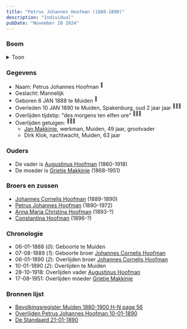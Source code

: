 ```yaml
---
title: "Petrus Johannes Hoofman (1888-1890)"
description: "Individual"
pubDate: "November 20 2024"
---
```


### Boom
<details><summary>Toon</summary>

![test](https://www.plantuml.com/plantuml/svg/bP9DQm8n48Rl-HL3FVHKS5tKhOZuWMihj9L-NIMxEsgwsKGoMKIA_xsZRbKej3INX9bv9q_cJP-yTBuijA1ScRLqie14fldIsT9a8wkj0--a8KwXyMAbCeHKkLJZyOp5sc-Xm291HySGUNHe_NQDug9hgYKHV0e065gNeNjTgJGtIDJj5bAPNWz2iHFY6cQ7gqWS5LU3SbcILwOakBDsKKXp1PBWliwh3L0RXt4p7dBdpuL2dUsWsqbaifqdrdkDdHu44RoCPxorwZ1nKfQRYrBAIwtdqcJpr5cYn38HQneHF8rU8RXbyKF9hpBCLW5Dd4B_WV0WStxT1vvn8iQ9X-Dm7Fw2qsZ1OFQynpcr_XCdQCFWRS8upG3UKTCbJhUpmInJPhclQy3qxP5xH-q3LRod2g6crNBbjwYrtJ3PJbJ3kxcfAaI5VmvKIWxiKq5JV5ytG-_OYgbTISDmFpm9cd0oz6zlMZ0T77Z_COjwfRcjdwqHVJGPV-Cl)
</details>

### Gegevens
- Naam: Petrus Johannes Hoofman <sup><a href="../s00013/" style="text-decoration:none" title="Bevolkingsregister Muiden 1880-1900 H-N page 56">:link:</a></sup>
- Geslacht: Mannelijk
- Geboren 6 JAN 1888 te Muiden <sup><a href="../s00013/" style="text-decoration:none" title="Bevolkingsregister Muiden 1880-1900 H-N page 56">:link:</a></sup>
- Overleden 10 JAN 1890 te Muiden, Spakenburg, oud 2 jaar jaar <sup><a href="../s00005/" style="text-decoration:none" title="Overlijden Petrus Johannes Hoofman 10-01-1890">:link:</a><a href="../s00010/" style="text-decoration:none" title="De Standaard 21-01-1890">:link:</a><a href="../s00013/" style="text-decoration:none" title="Bevolkingsregister Muiden 1880-1900 H-N page 56">:link:</a></sup>
- Overlijden tijdstip: "des morgens ten elfen ure" <sup><a href="../s00005/" style="text-decoration:none" title="Overlijden Petrus Johannes Hoofman 10-01-1890">:link:</a><a href="../s00010/" style="text-decoration:none" title="De Standaard 21-01-1890">:link:</a><a href="../s00013/" style="text-decoration:none" title="Bevolkingsregister Muiden 1880-1900 H-N page 56">:link:</a></sup>
- Overlijden getuigen: <sup><a href="../s00005/" style="text-decoration:none" title="Overlijden Petrus Johannes Hoofman 10-01-1890">:link:</a><a href="../s00010/" style="text-decoration:none" title="De Standaard 21-01-1890">:link:</a><a href="../s00013/" style="text-decoration:none" title="Bevolkingsregister Muiden 1880-1900 H-N page 56">:link:</a></sup>
  - [Jan Makkinje](../i00183/), werkman, Muiden, 49 jaar, grootvader
  - Dirk Klok, nachtwacht, Muiden, 63 jaar

### Ouders
- De vader is [Augustinus Hoofman](../i00007/) (1860-1918)
- De moeder is [Grietje Makkinje](../i00008/) (1868-1951)

### Broers en zussen
- [Johannes Cornelis Hoofman](../i00016/) (1889-1890)
- [Petrus Johannes Hoofman](../i00005/) (1890-1972)
- [Anna Maria Christina Hoofman](../i00012/) (1893-?)
- [Constantina Hoofman](../i00011/) (1896-?)

### Chronologie
- 06-01-1888 (<i>0</i>): Geboorte te Muiden
- 07-08-1889 (<i>1</i>): Geboorte broer [Johannes Cornelis Hoofman](../i00016/)
- 06-01-1890 (<i>2</i>): Overlijden broer [Johannes Cornelis Hoofman](../i00016/)
- 10-01-1890 (<i>2</i>): Overlijden te Muiden
- 28-10-1918: Overlijden vader [Augustinus Hoofman](../i00007/)
- 17-08-1951: Overlijden moeder [Grietje Makkinje](../i00008/)

### Bronnen lijst
- [Bevolkingsregister Muiden 1880-1900 H-N page 56](../s00013/)
- [Overlijden Petrus Johannes Hoofman 10-01-1890](../s00005/)
- [De Standaard 21-01-1890](../s00010/)